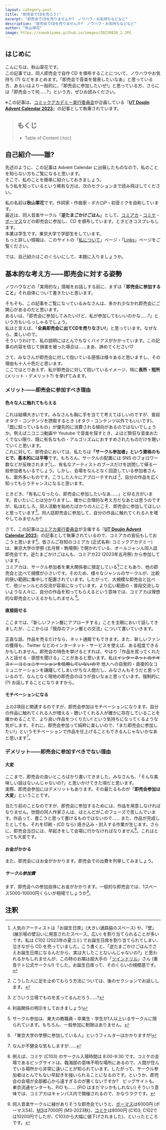 ```yaml
---
layout: category-post
title: "即売会でCDを売ろう!"
excerpt: "即売会でCDを売りませんか?　ノウハウ・お気持ちなどなど"
description: "即売会でCDを売りませんか?　ノウハウ・お気持ちなどなど"
author: "秋山翠花"
image: https://sueakiyama.github.io/images/20230830_2.JPG
---
```


## はじめに

こんにちは、秋山翠花です。  
この記事では、同人即売会で自作 CD を頒布することについて、ノウハウやお気持ち (?) などをまとめます。「即売会で音楽を発表したいなあ」と思っている方、あるいはより一般的に、「即売会に参加したいぜ!」と思っている方、さらには「即売会って何……?」という方、ぜひお読みください。

※この記事は、[コミックアカデミー実行委員会](https://comiaca.com/)が企画している『[**UT Doujin Advent Calendar 2023**](https://adventar.org/calendars/9589)』の記事として執筆されています。

> ## もくじ
> - Table of Content
> {:toc}

## 自己紹介――誰?

先述のように、この記事は Advent Calendar に出稿したものなので、私のことを知らない方もご覧になると思います。  
そこで、私のことを簡単に紹介しておきましょう。  
もう私を知っているという稀有な方は、次のセクションまで読み飛ばしてください。

私の名前は**秋山翠花**です。作詞家・作曲家・ボカロP・初音ミクを自称しています。  
最近は、同人音楽サークル「**逆たまごかけごはん**」として、[コミアカ](https://comiaca.com/)・[コミケ](https://www.comiket.co.jp/)・[ボーマス](https://ketto.com/tvm/)などの即売会に参加し、CD を頒布しています。ときどきコスプレもします。  
本業は学生です。東京大学で学部生をしています。  
もっと詳しい情報は、このサイトの「[私について](https://sueakiyama.github.io/about.html)」ページ・「[Links](https://sueakiyama.github.io/links.html)」ページをご覧ください。

では、自己紹介はこのくらいにして、本題に入りましょうか。

## 基本的な考え方――即売会に対する姿勢

ノウハウなどの「実用的な」情報をお話しする前に、まずは「**即売会に参加すること**」それ自体について書きたいと思います。

そもそも、この記事をご覧になっているみなさんは、多かれ少なかれ即売会にご関心があるのだと思います。  
あるいは、「即売会に参加してみたいけど、私が参加してもいいのかな……?」という方もいらっしゃるでしょう。  
私はと言えば、「**全員即売会に出てCDを売りなさい!**」と思っています。なぜなら、楽しいので。  
そういうわけで、私の説明にはとんでもなくバイアスがかかっています。この記事の内容を信じて損害を被った場合は……まあ、諦めてください♡

さて、みなさんが即売会に対して抱いている感情は様々あると思いますし、その理由も十人十色だと思います。  
ここではとりあえず、私が即売会に対して抱いているイメージ、特に**長所・短所** (メリット・デメリット?) を挙げてみます。

### メリット――即売会に参加すべき理由

#### 色々な人に触れてもらえる

これは結構大きいです。みなさんも胸に手を当てて考えてほしいのですが、普段オタク・コンテンツを摂取するとき (オタク・コンテンツ以外でもいいです)、「既に知っているもの」が優先的に消費される傾向があるのではないでしょうか。例えばニコニコ動画や Youtube で音楽を探すとき、よほど酔狂な音楽おたくでない限り、既に有名なもの・アルゴリズムにおすすめされたものだけを聴いていくと思います。  
これに対して、即売会においては、私たちは<b>「サークル参加者」という資格のもとで、基本的には平等</b>です。もちろん、サークルの配置には SNS のフォロワー数などが反映されます[^1]し、有名なアーティストのブースだけを訪問して帰る一般参加者もいるでしょう。しかし、会場をなんとなく回遊している参加者さんも、案外多いものです。こうした人々にアプローチすれば [^2]、自分の作品を広く知ってもらうチャンスになると思います。  

ときどき、「有名になったら、即売会に参加したいなあ……」と仰る方がいます。言いたいことは分かりますし、確かに合理的な考え方だなあとは思うのですが、私はむしろ、同人活動を始めたばかりの人にこそ、即売会に参加してほしいと思っています[^3]。同人誌即売会に参加して、自分の作品に触れてくれる人を増やしてみませんか?

さて、この記事は[コミアカ実行委員会](https://comiaca.com/)が主催する『[**UT Doujin Advent Calendar 2023**](https://adventar.org/calendars/9589)』の記事として執筆されているので、コミアカの宣伝もしておこうと思います[^4]。皆さんご存知のコミアカ (正式名称: コミックアカデミー) は、東京大学の学祭 (五月祭・駒場祭) で開かれている、オールジャンル同人誌即売会です。逆たまごかけごはんも、コミアカ22 (2023年五月祭) から参加しています。  
コミアカは、サークル参加者を東大関係者に限定している[^5]こともあり、他の即売会と比べて規模が小さいです。そのため、様々なジャンルのサークルが、比較的狭い範囲に集中して配置されています。したがって、大規模な即売会と比べて、他ジャンルとの交流が容易になっています。より広い範囲の・普段交流しないような人々に、自分の作品を知ってもらえるという意味では、コミアカは理想的な即売会といえるかもしれません [^6]。

#### 直接話せる

ここまでは、「新しいファン層にアプローチする」ことを主眼において話してきましたが、ここからは「既存のファン層との交流」について書いていきます。  

正直な話、作品を売るだけなら、ネット通販でもできます。また、新しいファンの獲得も、Twitter などのインターネット・サービスを使えば、ある程度できるかもしれません。即売会の特色を挙げるとすれば、やはり「作品を買ってくれた人と話せる・感想を聞ける」ことがあると思います。私は~~インターネットのテキスト・コミュニケーションを信用していないので~~ 他人への自発的・直接的なコミュニケーションを躊躇してしまいがちな人間だし、みなさんもそうだと思っているので、なんとなく現地の即売会のほうが良いなぁと思っています。強制的に (?) お話しすることになりますから。

#### モチベーションになる

上の2項目と関連するのですが、即売会参加はモチベーションになります。自分の作品に触れてくれる人が増える・聴いてくれる人が確かに存在していることを確かめることで、より良い作品をつくりたい! という気持ちになってくるような気がします。それに、即売会参加って純粋に楽しいので、「また即売会に参加したい!」というモチベーションで作品を仕上げることもできるんじゃないかなあと思います[^7]。


### デメリット――即売会に参加すべきでない理由

#### 大変

ここまで、即売会の良いところばかり書いてきました。みなさんも、「そんな美味しい話はないんじゃないの?」と思いかけてきた頃だと思います。  
実際、即売会参加にはデメリットもあります。その最たるものが「**即売会参加は大変**」ということです。

当たり前のことなのですが、即売会に参加するためには、作品を用意しなければなりません。世間の同人作家さんは、ほとんどがこのフェーズで苦しんでいます。作品って、書こうと思って書けるものではないので…… また、作品が完成したとしても、それを印刷・(CD なら) 焼き込み・封入する作業が生じます。さらに、即売会当日には、早起きをして会場に行かなければなりません[^8]。これはとっても大変です。

#### お金がかかる

また、即売会にはお金がかかります。即売会での出費を列挙してみましょう。

##### サークル参加費

まず、即売会への参加自体にお金がかかります。一般的な即売会では、1スペース5000-10000円くらいが相場でしょうか[^9]。


## 注釈

[^1]: 人気のアーティストは「お誕生日席」(大きい通路脇のスペース) や、「壁」(展示場の壁沿いに用意されたスペース。広い) を割り当てられることが多いです。私は C102 (2023年の夏コミ) でお誕生日席を割り当てられてしまい、泣きながら CD を売っていました。こう書くと、「逆たまごかけごはんでさえお誕生日席になるんだから、実は大したことないんじゃないの?」と思われるかもしれませんが、この時のお隣は超大手の「[ツインドリル](https://kasaneteto.jp/)」さん (重音テト公式サークル!) でした。お誕生日席って、そのくらいの規模感です。
[^2]: こうした人に足を止めてもらう方法については、後のセクションでお話しします。
[^3]: どういう立場でものを言ってるんだろう……?
[^4]: 利益関係の明示をしておきましょう!
[^5]: サークル参加は、東大の教職員・卒業生・学生が1人以上いるサークルに限られています。もちろん、一般参加に制限はありません。
[^6]: 「東京大学の学祭に参加している人」というフィルターはかかりますが!
[^7]: なんか不健全な気もしますが……
[^8]: 例えば、コミケ (C103) のサークル入場時間は 8:00-9:30 です。コミケの会場であるビッグサイトは、臨海部の意味不明な場所にあるので、人間が住んでいる場所から非常に遠いことが知られています。したがって、サークル参加者はとんでもない早起きを強いられることになるのです。というか、即売会の会場が全部都心から遠すぎるのが悪くないですか?　ビッグサイトも、東京流通センターも、PiO も…… (PiO はまだマシかもしれない) そういう意味では、コミアカはキャンパス内で開催されるので、かなりラクです。
[^9]: 同人音楽サークルに縁がありそうな即売会でいうと、[ボーマス](https://ketto.com/tvm/)は6000円 (ボーマス54)、[M3](https://www.m3net.jp/)は7000円 (M3-2023秋)、[コミケ](https://www.comiket.co.jp/)は8000円 (C103; C102では10200円でしたが、C103から大幅に値下げされました)、といったところです。




























